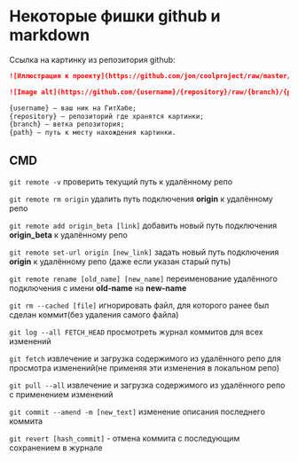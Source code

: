 # Некоторые фишки github и markdown

Ссылка на картинку из репозитория github:

```md
![Иллюстрация к проекту](https://github.com/jon/coolproject/raw/master/image/image.png)

![Image alt](https://github.com/{username}/{repository}/raw/{branch}/{path}/image.png)

{username} — ваш ник на ГитХабе;
{repository} — репозиторий где хранятся картинки;
{branch} — ветка репозитория;
{path} — путь к месту нахождения картинки.
```

## CMD

`git remote -v` проверить текущий путь к удалённому репо

`git remote rm origin` удалить путь подключения __origin__ к удалённому репо

`git remote add origin_beta [link]` добавить новый путь подключения __origin_beta__ к удалённому репо

`git remote set-url origin [new_link]` задать новый путь подключения __origin__ к удалённому репо (даже если указан старый путь)

`git remote rename [old_name] [new_name]` переименование удалённого подключения с имени __old-name__ на __new-name__

`git rm --cached [file]` игнорировать файл, для которого ранее был сделан коммит(без удаления самого файла)

`git log --all FETCH_HEAD` просмотреть журнал коммитов для всех изменений

`git fetch` извлечение и загрузка содержимого из удалённого репо для просмотра изменений(не применяя эти изменения в локальном репо)

`git pull --all` извлечение и загрузка содержимого из удалённого репо с применением изменений

`git commit --amend -m [new_text]` изменение описания последнего коммита

`git revert [hash_commit]` - отмена коммита с последующим сохранением в журнале
